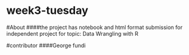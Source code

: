 # week3-tuesday
#About
####the project has notebook and html format submission for independent project for topic: Data Wrangling with R

#contributor
####George fundi

